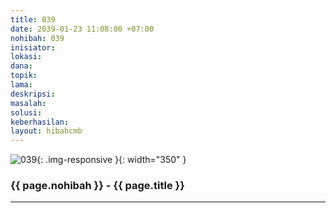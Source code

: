 ```yaml
---
title: 039
date: 2039-01-23 11:08:00 +07:00
nohibah: 039
inisiator: 
lokasi: 
dana: 
topik: 
lama: 
deskripsi: 
masalah: 
solusi: 
keberhasilan: 
layout: hibahcmb
---
```


![039](/static/img/hibahcmb/039.png){: .img-responsive }{: width="350" }

### {{ page.nohibah }} - {{ page.title }}

---
